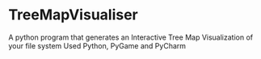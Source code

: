 # TreeMapVisualiser
A python program that generates an Interactive Tree Map Visualization of your file system
Used Python, PyGame and PyCharm 
